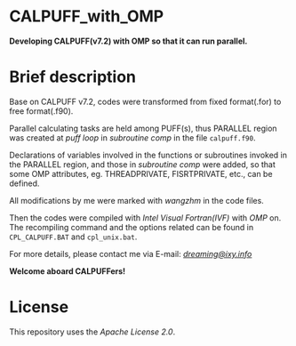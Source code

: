 # CALPUFF_with_OMP
**Developing CALPUFF(v7.2) with OMP so that it can run parallel.**

# Brief description
Base on CALPUFF v7.2, codes were transformed from fixed format(.for) to free format(.f90).

Parallel calculating tasks are held among PUFF(s), thus PARALLEL region was created at *puff loop* in *subroutine comp* in the file `calpuff.f90`.

Declarations of variables involved in the functions or subroutines invoked in the PARALLEL region, and those in *subroutine comp* were added, so that some OMP attributes, eg. THREADPRIVATE, FISRTPRIVATE, etc., can be defined.

All modifications by me were marked with *wangzhm* in the code files.

Then the codes were compiled with *Intel Visual Fortran(IVF)* with *OMP* on.
The recompiling command and the options related can be found in `CPL_CALPUFF.BAT` and `cpl_unix.bat`.

For more details, please contact me via E-mail: *dreaming@ixy.info*

**Welcome aboard CALPUFFers!**


# License
This repository uses the *Apache License 2.0*.
